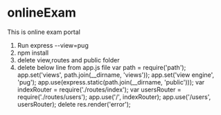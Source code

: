 # onlineExam
This is online exam portal
1. Run express --view=pug
2. npm install
3. delete view,routes and public folder
4. delete below line from app.js file
var path = require('path');
app.set('views', path.join(__dirname, 'views'));
app.set('view engine', 'pug');
app.use(express.static(path.join(__dirname, 'public')));
var indexRouter = require('./routes/index');
var usersRouter = require('./routes/users');
app.use('/', indexRouter);
app.use('/users', usersRouter);
delete res.render('error');


